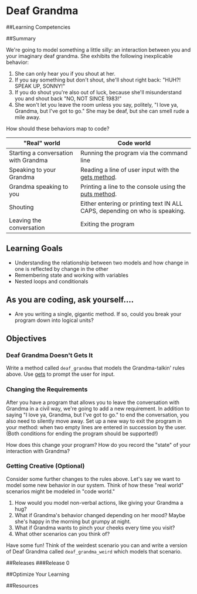 # Deaf Grandma

##Learning Competencies

##Summary

 We're going to model something a little silly: an interaction between you and your imaginary deaf grandma.  She exhibits the following inexplicable behavior:

1. She can only hear you if you shout at her.
2. If you say something but don't shout, she'll shout right back: "HUH?!  SPEAK UP, SONNY!"
3. If you do shout you're also out of luck, because she'll misunderstand you and shout back "NO, NOT SINCE 1983!"
4. She won't let you leave the room unless you say, politely, "I love ya, Grandma, but I've got to go."  She may be deaf, but she can smell rude a mile away.

How should these behaviors map to code?

| "Real" world                          | Code world    |
| -------------                         | ------------- |
| Starting a conversation with Grandma  | Running the program via the command line |
| Speaking to your Grandma              | Reading a line of user input with the [gets method](http://www.ruby-doc.org/docs/Tutorial/part_02/user_input.html). |
| Grandma speaking to you               | Printing a line to the console using the [puts method](http://www.ruby-doc.org/core-1.9.3/IO.html#method-i-puts). |
| Shouting                              | Either entering or printing text IN ALL CAPS, depending on who is speaking. |
| Leaving the conversation              | Exiting the program |

## Learning Goals

* Understanding the relationship between two models and how change in one is reflected by change in the other
* Remembering state and working with variables
* Nested loops and conditionals

## As you are coding, ask yourself....

* Are you writing a single, gigantic method. If so, could you break your program down into logical units?

## Objectives

### Deaf Grandma Doesn't Gets It

Write a method called `deaf_grandma` that models the Grandma-talkin' rules above.  Use [gets](http://www.ruby-doc.org/docs/Tutorial/part_02/user_input.html) to prompt the user for input.

### Changing the Requirements

After you have a program that allows you to leave the conversation with Grandma in a civil way, we're going to add a new requirement.  In addition to saying "I love ya, Grandma, but I've got to go." to end the conversation, you also need to silently move away.  Set up a new way to exit the program in your method: when two empty lines are entered in succession by the user.  (Both conditions for ending the program should be supported!)

How does this change your program?  How do you record the "state" of your interaction with Grandma?


### Getting Creative (Optional)
Consider some further changes to the rules above.  Let's say we want to model some new behavior in our system.  Think of how these "real world" scenarios might be modeled in "code world."

1. How would you model non-verbal actions, like giving your Grandma a hug?
2. What if Grandma's behavior changed depending on her mood?  Maybe she's happy in the morning but grumpy at night.
3. What if Grandma wants to pinch your cheeks every time you visit?
4. What other scenarios can you think of?

Have some fun!  Think of the weirdest scenario you can and write a version of Deaf Grandma called `deaf_grandma_weird` which models that scenario.


##Releases
###Release 0

##Optimize Your Learning

##Resources
